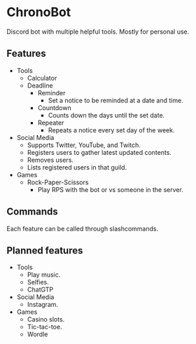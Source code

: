 # ChronoBot
Discord bot with multiple helpful tools. Mostly for personal use.

## Features
- Tools
  - Calculator
  - Deadline
    - Reminder
        - Set a notice to be reminded at a date and time.
    - Countdown
        - Counts down the days until the set date.
    - Repeater
        - Repeats a notice every set day of the week.
- Social Media
  - Supports Twitter, YouTube, and Twitch.
  - Registers users to gather latest updated contents.
  - Removes users.
  - Lists registered users in that guild.
- Games
  - Rock-Paper-Scissors
    - Play RPS with the bot or vs someone in the server.

## Commands
Each feature can be called through slashcommands.

## Planned features
- Tools
  - Play music.
  - Selfies.
  - ChatGTP
- Social Media
  - Instagram.
- Games
  - Casino slots.
  - Tic-tac-toe.
  - Wordle
